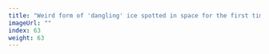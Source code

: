 ```yaml
---
title: "Weird form of 'dangling' ice spotted in space for the first time"
imageUrl: ""
index: 63
weight: 63
---
```

